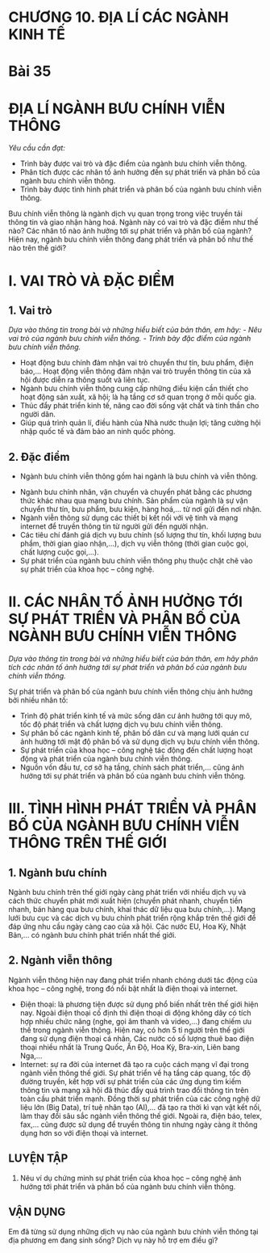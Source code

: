 # CHƯƠNG 10. ĐỊA LÍ CÁC NGÀNH KINH TẾ

# Bài 35
# ĐỊA LÍ NGÀNH BƯU CHÍNH VIỄN THÔNG

*Yêu cầu cần đạt:*
- Trình bày được vai trò và đặc điểm của ngành bưu chính viễn thông.
- Phân tích được các nhân tố ảnh hưởng đến sự phát triển và phân bố của ngành bưu chính viễn thông.
- Trình bày được tình hình phát triển và phân bố của ngành bưu chính viễn thông.

Bưu chính viễn thông là ngành dịch vụ quan trọng trong việc truyền tải thông tin và giao nhận hàng hoá. Ngành này có vai trò và đặc điểm như thế nào? Các nhân tố nào ảnh hưởng tới sự phát triển và phân bố của ngành? Hiện nay, ngành bưu chính viễn thông đang phát triển và phân bố như thế nào trên thế giới?

# I. VAI TRÒ VÀ ĐẶC ĐIỂM
## 1. Vai trò

*Dựa vào thông tin trong bài và những hiểu biết của bản thân, em hãy: - Nêu vai trò của ngành bưu chính viễn thông. - Trình bày đặc điểm của ngành bưu chính viễn thông.*

- Hoạt động bưu chính đảm nhận vai trò chuyển thư tín, bưu phẩm, điện báo,... Hoạt động viễn thông đảm nhận vai trò truyền thông tin của xã hội được diễn ra thông suốt và liên tục.
- Ngành bưu chính viễn thông cung cấp những điều kiện cần thiết cho hoạt động sản xuất, xã hội; là hạ tầng cơ sở quan trọng ở mỗi quốc gia.
- Thúc đẩy phát triển kinh tế, nâng cao đời sống vật chất và tinh thần cho người dân.
- Giúp quá trình quản lí, điều hành của Nhà nước thuận lợi; tăng cường hội nhập quốc tế và đảm bảo an ninh quốc phòng.

## 2. Đặc điểm

- Ngành bưu chính viễn thông gồm hai ngành là bưu chính và viễn thông.
+ Ngành bưu chính nhân, vận chuyển và chuyển phát bằng các phương thức khác nhau qua mạng bưu chính. Sản phẩm của ngành là sự vận chuyển thư tín, bưu phẩm, bưu kiện, hàng hoá,... từ nơi gửi đến nơi nhận.
+ Ngành viễn thông sử dụng các thiết bị kết nối với vệ tinh và mạng internet để truyền thông tin từ người gửi đến người nhận.
+ Các tiêu chí đánh giá dịch vụ bưu chính (số lượng thư tín, khối lượng bưu phẩm, thời gian giao nhận,...), dịch vụ viễn thông (thời gian cuộc gọi, chất lượng cuộc gọi,...).
+ Sự phát triển của ngành bưu chính viễn thông phụ thuộc chặt chẽ vào sự phát triển của khoa học – công nghệ.

# II. CÁC NHÂN TỐ ẢNH HƯỞNG TỚI SỰ PHÁT TRIỂN VÀ PHÂN BỐ CỦA NGÀNH BƯU CHÍNH VIỄN THÔNG

*Dựa vào thông tin trong bài và những hiểu biết của bản thân, em hãy phân tích các nhân tố ảnh hưởng tới sự phát triển và phân bố của ngành bưu chính viễn thông.*

Sự phát triển và phân bố của ngành bưu chính viễn thông chịu ảnh hưởng bởi nhiều nhân tố:
- Trình độ phát triển kinh tế và mức sống dân cư ảnh hưởng tới quy mô, tốc độ phát triển và chất lượng dịch vụ bưu chính viễn thông.
- Sự phân bố các ngành kinh tế, phân bố dân cư và mạng lưới quán cư ảnh hưởng tới mật độ phân bố và sử dụng dịch vụ bưu chính viễn thông.
- Sự phát triển của khoa học – công nghệ tác động đến chất lượng hoạt động và phát triển của ngành bưu chính viễn thông.
- Nguồn vốn đầu tư, cơ sở hạ tầng, chính sách phát triển,... cũng ảnh hưởng tới sự phát triển và phân bố của ngành bưu chính viễn thông.

# III. TÌNH HÌNH PHÁT TRIỂN VÀ PHÂN BỐ CỦA NGÀNH BƯU CHÍNH VIỄN THÔNG TRÊN THẾ GIỚI
## 1. Ngành bưu chính

Ngành bưu chính trên thế giới ngày càng phát triển với nhiều dịch vụ và cách thức chuyển phát mới xuất hiện (chuyển phát nhanh, chuyển tiền nhanh, bán hàng qua bưu chính, khai thác dữ liệu qua bưu chính,...). Mạng lưới bưu cục và các dịch vụ bưu chính phát triển rộng khắp trên thế giới để đáp ứng nhu cầu ngày càng cao của xã hội. Các nước EU, Hoa Kỳ, Nhật Bản,... có ngành bưu chính phát triển nhất thế giới.

## 2. Ngành viễn thông

Ngành viễn thông hiện nay đang phát triển nhanh chóng dưới tác động của khoa học – công nghệ, trong đó nổi bật nhất là điện thoại và internet.
- Điện thoại: là phương tiện được sử dụng phổ biến nhất trên thế giới hiện nay. Ngoài điện thoại cố định thì điện thoại di động không dây có tích hợp nhiều chức năng (nghe, gọi âm thanh và video,...) đang chiếm ưu thế trong ngành viễn thông. Hiện nay, có hơn 5 tỉ người trên thế giới đang sử dụng điện thoại cá nhân. Các nước có số lượng thuê bao điện thoại nhiều nhất là Trung Quốc, Ấn Độ, Hoa Kỳ, Bra-xin, Liên bang Nga,...
- Internet: sự ra đời của internet đã tạo ra cuộc cách mạng vĩ đại trong ngành viễn thông thế giới. Sự phát triển về hạ tầng cáp quang, tốc độ đường truyền, kết hợp với sự phát triển của các ứng dụng tìm kiếm thông tin và mạng xã hội đã thúc đẩy quá trình trao đổi thông tin trên toàn cầu phát triển mạnh. Đồng thời sự phát triển của các công nghệ dữ liệu lớn (Big Data), trí tuệ nhân tạo (AI),... đã tạo ra thời kì vạn vật kết nối, làm thay đổi sâu sắc ngành viễn thông thế giới. Ngoài ra, điện báo, telex, fax,... cũng được sử dụng để truyền thông tin nhưng ngày càng ít thông dụng hơn so với điện thoại và internet.

## LUYỆN TẬP
1. Nêu ví dụ chứng minh sự phát triển của khoa học – công nghệ ảnh hưởng tới phát triển và phân bố của ngành bưu chính viễn thông.

## VẬN DỤNG
Em đã từng sử dụng những dịch vụ nào của ngành bưu chính viễn thông tại địa phương em đang sinh sống? Dịch vụ này hỗ trợ em điều gì?
